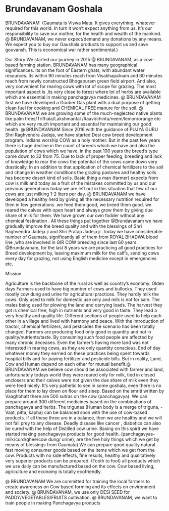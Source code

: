 # Brundavanam Goshala

BRUNDAVANAM 
(Gaumata is Viswa Mata. It gives everything, whatever required for this world. In turn it won’t expect anything from us. It’s our responsibility to save our mother, for the health and wealth of the mankind.
@ BRUNDAVANAM, we never expect/demand any donations by any means. We expect you to buy our Gaushala products to support us and save gouvansh. This is economical war rather sentimental.)

Our Story
We started our journey in 2015 @ BRUNDAVANAM, as a cow-based farming station.
BRUNDAVANAM has many geographical significances. Its on the foot of Eastern ghats, with abundant water resources. Its within 90 minutes reach from Visakhapatnam and 60 minutes reach from newly constructed Bhogapuram green field airport. And also, very convenient for rearing cows with lot of scope for grazing. The most important aspect is ,its very close to forest where lot of herbs are available which are essential in making panchagavya medicines.
@ BRUNDAVANAM first we have developed a Gouber Gas plant with a dual purpose of getting clean fuel for cooking and CHEMICAL FREE manure for the soil.
@ BRUNDAVANAM we are growing some of the much-neglected native plants like palm trees/Trifhala/Lakshmanfal /Raavi/chinta/neem/lemon/orange etc which are very much important and essential for maintaining our good health.
@ BRUNDAVANAM Since 2016 with the guidance of PUJYA GURU Shri Raghvendra Jadeja, we have started Desi cow breed development program.
Indians worship COW as a holy mother. But in the past few years there is huge decline in the count of breeds which we have and also the population of cows which we have. in the past 100 years the breed’s type came down to 32 from 75.
Due to lack of proper feeding, breeding and lack of knowledge to rear the cows the potential of the cows came down very drastically. In an addition to that application of chemical fertilizers to the soil and change in weather conditions the grazing pastures and healthy soils has become desert kind of soils. Basic thing a man (farmer) expects from cow is milk and today as a fruit of the mistakes committed by us and our previous generations today we are left out in this situation that few of our cows are just milking 1-2 liters per day.
@ BRUNDAVANAM we have developed a healthy herd by giving all the necessary nutrition required for then in few generations .we feed them good, we breed them good. we reared the calves with open heart and always grow them by giving due share of milk for them. We have grown our own fodder without any chemical festination .
All these things put together @Brundavanam we have gradually improve the breed quality and with the blessings of Shri Raghvendra Jadeja ji and Shri Pratap Jadeja ji .Today we have considerable number of Gaumata, significantly all of them from ROYAL BHADWA blood line ,who are involved in GIR COW breeding since last 60 years.
@Brundavanam, for the last 8 years we are practicing all good practices for Breed development by, leaving maximum milk for the calf’s, sending cows every day for grazing, not using English medicine except in emergencies etc.

Mission

Agriculture is the backbone of the rural as well as country’s economy. Olden days Farmers used to have big number of cows and bullocks. They used mostly cow dung and urine for agricultural practices. They hardly milk the cows. Only used to milk for domestic use only and milk is not for sale. The males being used for plowing the land and carrying loads. The harvest they got is chemical free, high in nutrients and very good in taste. They lead a very healthy and quality life. Different sections of people used to help each other in a village and lived with harmony and peace.
With the introduction of tractor, chemical fertilizers, and pesticides the scenario has been totally changed. Farmers are producing food only good in quantity and not in quality/nutrients/taste. By consuming such food people are affected by many chronic deceases. Even the farmer’s having more land was not interested in rearing cows, as they are only quantity conscious. End of day whatever money they earned on these practices being spent towards hospital bills and for paying fertilizer and pesticide bills.
But in reality, Land, Cow and Human depend on each other for mutual benefit.@ BRUNDAVANAM we believe cow should be associated with farmer and land, unfortunately todays world they were reared only for milk, tied in closed enclosers and their calves were not given the due share of milk even they were feed nicely. It’s very pathetic to see in some goshala, even there is no place for them to lay down on flour and sleep.
Based on the smriti written by Vaaghbhatt there are 500 sutras on the cow (panchagavya). We can prepare around 300 different medicines based on the combinations of panchagavya and herbs. The trigunas (Human body is a merge of triguna, - Vaat, pitta, kapha) can be balanced soon with the use of cow-based products. if all these three are in a balance, then we are healthy and we will not fall prey to any disease. Deadly disease like cancer , diabetics can also be cured with the help of Distilled cow urine.
Basing on this spirit we have started making panchagavya products for good health. (panchagavyas-milk/curd/ghee/cow dung/ urine), are the five holy things which we get by means of blessings from Gaumata)
We can prepare good quality natural fast moving consumer goods based on the items which we get from the cow. Products with no side effects, fine results, healthy and qualitatively very superior products can be prepared. (Tooth to foot) all products which we use daily can be manufactured based on the cow. Cow based living, agriculture and economy is totally ecofriendly.

@ BRUNDAVANAM We are committed for training the local farmers to create awareness on Cow based forming and its effects on environment and society.
@ BRUNDAVANAM, we use only DESI SEED for PADDY/VEGETABLES/FRUITS cultivation.
@ BRUNDAVANAM, we want to train people in making Panchagavya products
